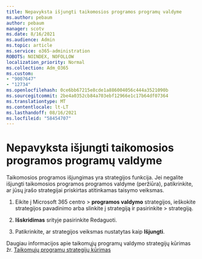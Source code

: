 ```yaml
---
title: Nepavyksta išjungti taikomosios programos programų valdyme
ms.author: pebaum
author: pebaum
manager: scotv
ms.date: 8/16/2021
ms.audience: Admin
ms.topic: article
ms.service: o365-administration
ROBOTS: NOINDEX, NOFOLLOW
localization_priority: Normal
ms.collection: Adm_O365
ms.custom:
- "9007647"
- "12734"
ms.openlocfilehash: 0ce6bb67215e8cde1a886004056c444a3521090b
ms.sourcegitcommit: 2be4a0352cb84a703ebf12966e1c17b64df07364
ms.translationtype: MT
ms.contentlocale: lt-LT
ms.lasthandoff: 08/16/2021
ms.locfileid: "58454707"
---
```

# <a name="unable-to-disable-an-app-in-app-governance"></a>Nepavyksta išjungti taikomosios programos programų valdyme

Taikomosios programos išjungimas yra strategijos funkcija. Jei negalite išjungti taikomosios programos programos valdyme (peržiūra), patikrinkite, ar jūsų įrašo strategijai priskirtas atitinkamas taisymo veiksmas. 

1. Eikite į Microsoft 365 centro > **programos valdymo** strategijos, ieškokite strategijos pavadinimo arba slinkite į strategiją ir pasirinkite  >  strategiją.

1. **Išskridimas** srityje pasirinkite Redaguoti.

1. Patikrinkite, ar strategijos veiksmas nustatytas kaip **Išjungti**.

Daugiau informacijos apie taikomųjų programų valdymo strategijų kūrimas žr. [Taikomųjų programų strategijų kūrimas](https://docs.microsoft.com/microsoft-365/compliance/app-governance-app-policies-create)